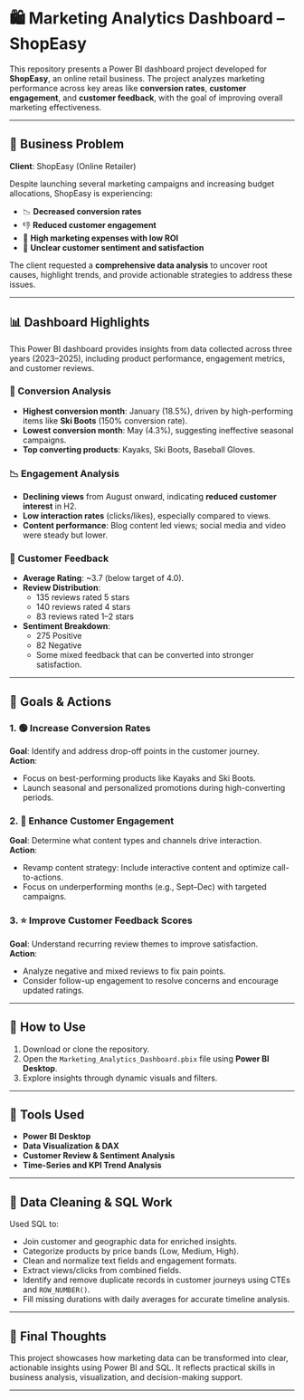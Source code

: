 # 🛍️ Marketing Analytics Dashboard – ShopEasy

This repository presents a Power BI dashboard project developed for **ShopEasy**, an online retail business. The project analyzes marketing performance across key areas like **conversion rates**, **customer engagement**, and **customer feedback**, with the goal of improving overall marketing effectiveness.

---

## 🧩 Business Problem

**Client**: ShopEasy (Online Retailer)

Despite launching several marketing campaigns and increasing budget allocations, ShopEasy is experiencing:

- 📉 **Decreased conversion rates**
- 👎 **Reduced customer engagement**
- 💸 **High marketing expenses with low ROI**
- 🤔 **Unclear customer sentiment and satisfaction**

The client requested a **comprehensive data analysis** to uncover root causes, highlight trends, and provide actionable strategies to address these issues.

---

## 📊 Dashboard Highlights

This Power BI dashboard provides insights from data collected across three years (2023–2025), including product performance, engagement metrics, and customer reviews.

### 🔄 Conversion Analysis
- **Highest conversion month**: January (18.5%), driven by high-performing items like **Ski Boots** (150% conversion rate).
- **Lowest conversion month**: May (4.3%), suggesting ineffective seasonal campaigns.
- **Top converting products**: Kayaks, Ski Boots, Baseball Gloves.

### 📉 Engagement Analysis
- **Declining views** from August onward, indicating **reduced customer interest** in H2.
- **Low interaction rates** (clicks/likes), especially compared to views.
- **Content performance**: Blog content led views; social media and video were steady but lower.

### 🌟 Customer Feedback
- **Average Rating**: ~3.7 (below target of 4.0).
- **Review Distribution**:  
  - 135 reviews rated 5 stars  
  - 140 reviews rated 4 stars  
  - 83 reviews rated 1–2 stars
- **Sentiment Breakdown**:  
  - 275 Positive  
  - 82 Negative  
  - Some mixed feedback that can be converted into stronger satisfaction.

---

## 🎯 Goals & Actions

### 1. 🟢 Increase Conversion Rates
**Goal**: Identify and address drop-off points in the customer journey.  
**Action**:
- Focus on best-performing products like Kayaks and Ski Boots.
- Launch seasonal and personalized promotions during high-converting periods.

### 2. 💬 Enhance Customer Engagement
**Goal**: Determine what content types and channels drive interaction.  
**Action**:
- Revamp content strategy: Include interactive content and optimize call-to-actions.
- Focus on underperforming months (e.g., Sept–Dec) with targeted campaigns.

### 3. ⭐ Improve Customer Feedback Scores
**Goal**: Understand recurring review themes to improve satisfaction.  
**Action**:
- Analyze negative and mixed reviews to fix pain points.
- Consider follow-up engagement to resolve concerns and encourage updated ratings.

---

## 🚀 How to Use

1. Download or clone the repository.
2. Open the `Marketing_Analytics_Dashboard.pbix` file using **Power BI Desktop**.
3. Explore insights through dynamic visuals and filters.

---

## 📌 Tools Used

- **Power BI Desktop**
- **Data Visualization & DAX**
- **Customer Review & Sentiment Analysis**
- **Time-Series and KPI Trend Analysis**

---

## 🧹 Data Cleaning & SQL Work

Used SQL to:
- Join customer and geographic data for enriched insights.
- Categorize products by price bands (Low, Medium, High).
- Clean and normalize text fields and engagement formats.
- Extract views/clicks from combined fields.
- Identify and remove duplicate records in customer journeys using CTEs and `ROW_NUMBER()`.
- Fill missing durations with daily averages for accurate timeline analysis.

---

## 🙌 Final Thoughts

This project showcases how marketing data can be transformed into clear, actionable insights using Power BI and SQL. It reflects practical skills in business analysis, visualization, and decision-making support.

---

